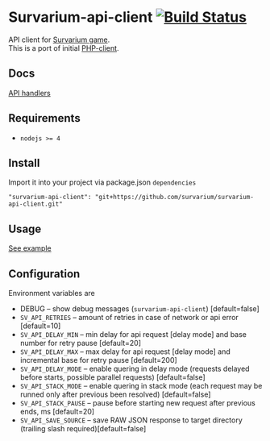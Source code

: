 # Survarium-api-client  [![Build Status](https://travis-ci.org/survarium/survarium-api-client.svg?branch=master)](https://travis-ci.org/survarium/survarium-api-client)

API client for [Survarium game](http://survarium.com).  
This is a port of initial [PHP-client](https://github.com/PhpSurvarium/SurvariumAPI).

## Docs
[API handlers](http://survarium.github.io/survarium-api-client/docs/Api.html)

## Requirements
* `nodejs >= 4`

## Install
Import it into your project via package.json `dependencies`

`"survarium-api-client": "git+https://github.com/survarium/survarium-api-client.git"`

## Usage

[See example](https://github.com/survarium/survarium-api-client/blob/master/example/v0.js)


## Configuration
Environment variables are
* DEBUG – show debug messages (`survarium-api-client`) [default=false]
* `SV_API_RETRIES` – amount of retries in case of network or api error [default=10]
* `SV_API_DELAY_MIN` – min delay for api request [delay mode] and base number for retry pause [default=20]
* `SV_API_DELAY_MAX` – max delay for api request [delay mode] and incremental base for retry pause [default=200] 
* `SV_API_DELAY_MODE` – enable quering in delay mode (requests delayed before starts, possible parallel requests) [default=false]
* `SV_API_STACK_MODE` – enable quering in stack mode (each request may be runned only after previous been resolved) [default=false]
* `SV_API_STACK_PAUSE` – pause before starting new request after previous ends, ms [default=20]
* `SV_API_SAVE_SOURCE` – save RAW JSON response to target directory (trailing slash required)[default=false]
